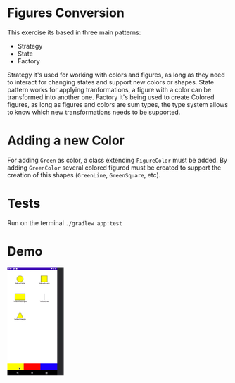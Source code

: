 # Figures Conversion

This exercise its based in three main patterns:
- Strategy
- State
- Factory

Strategy it's used for working with colors and figures, as long as they need to interact for changing states and support new colors or shapes.
State pattern works for applying tranformations, a figure with a color can be transformed into another one. 
Factory it's being used to create Colored figures, as long as figures and colors are sum types, the type system allows to know which new transformations needs to be supported.

# Adding a new Color
For adding `Green` as color, a class extending `FigureColor` must be added.
By adding `GreenColor` several colored figured must be created to support the creation of this shapes (`GreenLine`, `GreenSquare`, etc).

# Tests
Run on the terminal
`./gradlew app:test`

# Demo
<img src="images/demo.gif" width="128"/>
